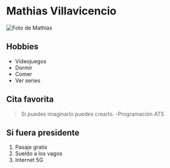 # Mathias Villavicencio

![Foto de Mathias](https://scontent.flim5-1.fna.fbcdn.net/v/t1.0-9/52748218_2078720565517009_1971639135621873664_o.jpg?_nc_cat=110&_nc_oc=AQn5H4OwOYUwlX9ZaRm1al3htlYVWkvBDv3bUszmjOumR6Yd7g12vf4g9v3NPk0AtJg&_nc_ht=scontent.flim5-1.fna&oh=d9c7450c981ab13ad09648e1d358fcb6&oe=5E2CEAC4 "Foto de Mathias")

## Hobbies

* Videojuegos
* Dormir
* Comer
* Ver series

## Cita favorita

> Si puedes imaginarlo puedes crearlo. -Programación ATS

## Si fuera presidente

1. Pasaje gratis
2. Sueldo a los vagos
3. Internet 5G